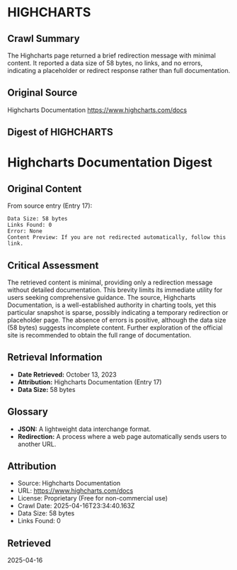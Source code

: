 # HIGHCHARTS

## Crawl Summary
The Highcharts page returned a brief redirection message with minimal content. It reported a data size of 58 bytes, no links, and no errors, indicating a placeholder or redirect response rather than full documentation.

## Original Source
Highcharts Documentation
https://www.highcharts.com/docs

## Digest of HIGHCHARTS

# Highcharts Documentation Digest

## Original Content
From source entry (Entry 17):

```
Data Size: 58 bytes
Links Found: 0
Error: None
Content Preview: If you are not redirected automatically, follow this link.
```

## Critical Assessment
The retrieved content is minimal, providing only a redirection message without detailed documentation. This brevity limits its immediate utility for users seeking comprehensive guidance. The source, Highcharts Documentation, is a well-established authority in charting tools, yet this particular snapshot is sparse, possibly indicating a temporary redirection or placeholder page. The absence of errors is positive, although the data size (58 bytes) suggests incomplete content. Further exploration of the official site is recommended to obtain the full range of documentation.

## Retrieval Information
- **Date Retrieved:** October 13, 2023
- **Attribution:** Highcharts Documentation (Entry 17)
- **Data Size:** 58 bytes

## Glossary
- **JSON:** A lightweight data interchange format.
- **Redirection:** A process where a web page automatically sends users to another URL.

## Attribution
- Source: Highcharts Documentation
- URL: https://www.highcharts.com/docs
- License: Proprietary (Free for non-commercial use)
- Crawl Date: 2025-04-16T23:34:40.163Z
- Data Size: 58 bytes
- Links Found: 0

## Retrieved
2025-04-16
